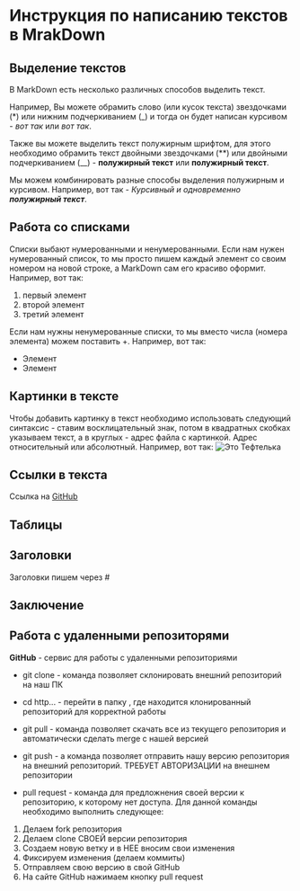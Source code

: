 # Инструкция по написанию текстов в MrakDown

## Выделение текстов

В MarkDown есть несколько различных способов выделить текст. 

Например, Вы можете обрамить слово (или кусок текста) звездочками (*) или нижним подчеркиванием (_) и тогда он будет написан курсивом - *вот так* или _вот так_.

Также вы можете выделить текст полужирным шрифтом, для этого необходимо обрамить текст двойными звездочками (**) или двойными подчеркиванием (__) - **полужирный текст** или __полужирный текст__.

Мы можем комбинировать разные способы выделения полужирным и курсивом. Например, вот так - _Курсивный и одновременно **полужирный текст**_.

## Работа со списками

Списки выбают нумерованными и ненумерованными. Если нам нужен нумерованный список, то мы просто пишем каждый элемент со своим номером на новой строке, а MarkDown сам его красиво оформит. Например, вот так:
1. первый элемент
2. второй элемент
3. третий элемент

Если нам нужны ненумерованные списки, то мы вместо числа (номера элемента) можем поставить +. Например, вот так:
+ Элемент
+ Элемент

## Картинки в тексте

Чтобы добавить картинку в текст необходимо использовать следующий синтаксис - ставим восклицательный знак, потом в квадратных скобках указываем текст, а в круглых - адрес файла с картинкой. Адрес относительный или абсолютный. Например, вот так:
![Это Тефтелька](Teftelka.jpg)

## Ссылки в текста

Ссылка на [GitHub](https://github.com/)

## Таблицы

## Заголовки
Заголовки пишем через #

## Заключение

## Работа с удаленными репозиторями

**GitHub** - сервис для работы с удаленными репозиториями

* git clone - команда позволяет склонировать внешний репозиторий на наш ПК 

* cd http... - перейти в папку , где находится клонированный репозиторий для корректной работы 

* git pull - команда позволяет скачать все из текущего репозитория и автоматически 
сделать merge с нашей версией 

* git push - а команда позволяет отправить нашу версию репозитория на внешний 
репозиторий. ТРЕБУЕТ АВТОРИЗАЦИИ на внешнем репозитории

* pull request - команда для предложнения своей версии к репозиторию, к которому нет доступа.  Для данной команды необходимо выполнить следующее:

1) Делаем fork репозитория 
2) Делаем clone СВОЕЙ версии репозитория 
3) Создаем новую ветку и в НЕЕ вносим свои изменения 
4) Фиксируем изменения (делаем коммиты) 
5) Отправляем свою версию в свой GitHub 
6) На сайте GitHub нажимаем кнопку pull request 